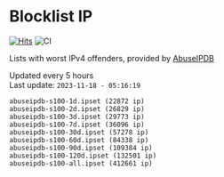# Blocklist IP

[![Hits](https://hits.seeyoufarm.com/api/count/incr/badge.svg?url=https%3A%2F%2Fgithub.com%2Fborestad%2Fblocklist-ip%2F&count_bg=%2379C83D&title_bg=%23555555&icon=&icon_color=%23E7E7E7&title=hits&edge_flat=false)](https://hits.seeyoufarm.com)  ![CI](https://img.shields.io/github/workflow/status/borestad/blocklist-ip/CI?style=flat-square)

Lists with worst IPv4 offenders, provided by [AbuseIPDB](https://www.abuseipdb.com/)

<!-- FOOTER-PLACEHOLDER -->
Updated every 5 hours<br>
Last update: `2023-11-18 - 05:16:19`
```
abuseipdb-s100-1d.ipset (22872 ip)
abuseipdb-s100-2d.ipset (26829 ip)
abuseipdb-s100-3d.ipset (29773 ip)
abuseipdb-s100-7d.ipset (36096 ip)
abuseipdb-s100-30d.ipset (57278 ip)
abuseipdb-s100-60d.ipset (84338 ip)
abuseipdb-s100-90d.ipset (109384 ip)
abuseipdb-s100-120d.ipset (132501 ip)
abuseipdb-s100-all.ipset (412661 ip)
```
